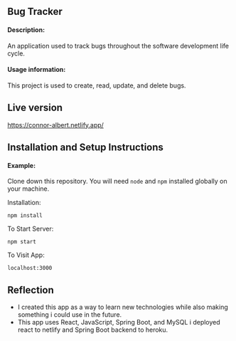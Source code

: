 ## Bug Tracker

#### Description:

An application used to track bugs throughout the software development life cycle.

#### Usage information:

This project is used to create, read, update, and delete bugs.

## Live version

https://connor-albert.netlify.app/

## Installation and Setup Instructions

#### Example:  

Clone down this repository. You will need `node` and `npm` installed globally on your machine.  

Installation:

`npm install`  


To Start Server:

`npm start`  

To Visit App:

`localhost:3000`  

## Reflection

  -  I created this app as a way to learn new technologies while also making something i could use in the future.
  - This app uses React, JavaScript, Spring Boot, and MySQL i deployed react to netlify and Spring Boot backend to heroku.
